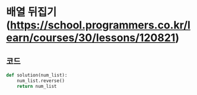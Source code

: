 # 배열 뒤집기(https://school.programmers.co.kr/learn/courses/30/lessons/120821)

## 코드
```python
def solution(num_list):
    num_list.reverse()
    return num_list
```